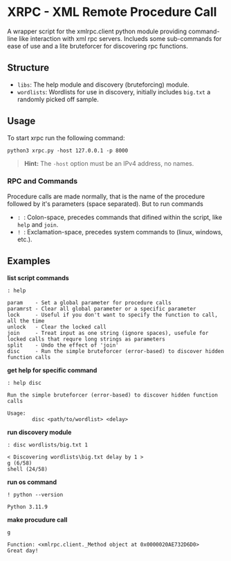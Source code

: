 # XRPC - XML Remote Procedure Call
A wrapper script for the xmlrpc.client python module providing command-line like interaction with xml rpc servers. Inclueds some sub-commands for ease of use and 
a lite bruteforcer for discovering rpc functions.

## Structure
- `libs`: The help module and discovery (bruteforcing) module.
- `wordlists`: Wordlists for use in discovery, initially includes `big.txt` a randomly picked off sample.

## Usage
To start xrpc run the following command:
```
python3 xrpc.py -host 127.0.0.1 -p 8000
```

> **Hint:**
> The `-host` option must be an IPv4 address, no names.


### RPC and Commands
Procedure calls are made normally, that is the name of the procedure followed by it's parameters (space separated). But to run commands
- `: `: Colon-space, precedes commands that difined within the script, like `help` and `join`.
- `! `: Exclamation-space, precedes system commands to (linux, windows, etc.).

## Examples
**list script commands**
```
: help
```
```
param    - Set a global parameter for procedure calls
paramrst - Clear all global parameter or a specific parameter
lock     - Useful if you don't want to specify the function to call, all the time
unlock   - Clear the locked call
join     - Treat input as one string (ignore spaces), usefule for locked calls that requre long strings as parameters
split    - Undo the effect of 'join'
disc     - Run the simple bruteforcer (error-based) to discover hidden function calls
```

**get help for specific command**
```
: help disc
```
```
Run the simple bruteforcer (error-based) to discover hidden function calls

Usage:
        disc <path/to/wordlist> <delay>
```

**run discovery module**
```
: disc wordlists/big.txt 1
```
```
< Discovering wordlists\big.txt delay by 1 >
g (6/58)
shell (24/58)
```

**run os command**
```
! python --version
```
```
Python 3.11.9
```

**make procudure call**
```
g
```
```
Function: <xmlrpc.client._Method object at 0x0000020AE732D6D0>
Great day!
```
